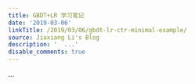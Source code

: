 ```yaml
---
title: GBDT+LR 学习笔记
date: '2019-03-06'
linkTitle: /2019/03/06/gbdt-lr-ctr-minimal-example/
source: Jiaxiang Li's Blog
description: '  ...'
disable_comments: true
---
```

  ...